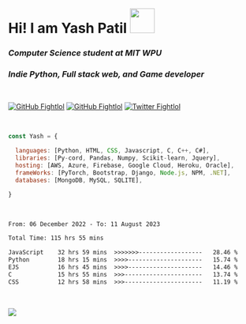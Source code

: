 # Hi! I am Yash Patil  <img src="https://media0.giphy.com/media/Y2ga690q1esYpcHPas/giphy.gif?cid=ecf05e474j950tg773tiertqmmgtzynpt7i0ewx9fac3rrm6&rid=giphy.gif&ct=s" width="50"> 

<!-- [![Typing SVG](https://readme-typing-svg.herokuapp.com?font=Fira+Code&pause=1000&width=435&lines=Python+developer;Game+developer;Full+stack+web;Human.)](https://git.io/typing-svg)-->


<!-- <img align='right' src="https://64.media.tumblr.com/2d0af9c90d1b1107313cc20bda01548a/tumblr_outwxnanpp1u79o2lo1_1280.gif" width="300">
-->

### <i>Computer Science student at <a src="https://mitwpu.edu.in">MIT WPU</a></i>

### <i>Indie Python, Full stack web, and Game developer</i> 

<br>

[![GitHub Fightlol](https://img.shields.io/github/followers/FightlolYes?style=social)](https://github.com/FightlolYes)
[![GitHub Fightlol](https://img.shields.io/github/stars/FightlolYes?style=social)](https://github.com/FightlolYes)
[![Twitter Fightlol](https://img.shields.io/twitter/url?style=social&url=https%3A%2F%2Ftwitter.com%2FFightlolYes)](https://twitter.com/FightlolYes)


<br>

```javascript
const Yash = {

  languages: [Python, HTML, CSS, Javascript, C, C++, C#],
  libraries: [Py-cord, Pandas, Numpy, Scikit-learn, Jquery],
  hosting: [AWS, Azure, Firebase, Google Cloud, Heroku, Oracle],
  frameWorks: [PyTorch, Bootstrap, Django, Node.js, NPM, .NET],
  databases: [MongoDB, MySQL, SQLITE],

}
```

<br>

<!--START_SECTION:waka-->

```txt
From: 06 December 2022 - To: 11 August 2023

Total Time: 115 hrs 55 mins

JavaScript    32 hrs 59 mins  >>>>>>>------------------   28.46 %
Python        18 hrs 15 mins  >>>>---------------------   15.74 %
EJS           16 hrs 45 mins  >>>>---------------------   14.46 %
C             15 hrs 55 mins  >>>----------------------   13.74 %
CSS           12 hrs 58 mins  >>>----------------------   11.19 %
```

<!--END_SECTION:waka-->

<br>

[![](https://visitcount.itsvg.in/api?id=FightlolYes&label=Profile%20Views&color=0&pretty=false)](https://visitcount.itsvg.in)
